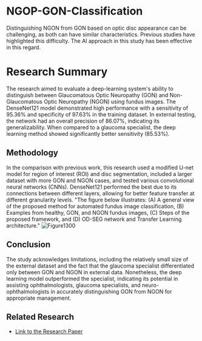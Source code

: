 # NGOP-GON-Classification
Distinguishing NGON from GON based on optic disc appearance can be challenging, as both can have similar characteristics. Previous studies have highlighted this difficulty. The AI approach in this study has been effective in this regard.
# Research Summary
The research aimed to evaluate a deep-learning system's ability to distinguish between Glaucomatous Optic Neuropathy (GON) and Non-Glaucomatous Optic Neuropathy (NGON) using fundus images. The DenseNet121 model demonstrated high performance with a sensitivity of 95.36% and specificity of 97.63% in the training dataset. In external testing, the network had an overall precision of 86.07%, indicating its generalizability. When compared to a glaucoma specialist, the deep learning method showed significantly better sensitivity (85.53%).

## Methodology
In the comparison with previous work, this research used a modified U-net model for region of interest (ROI) and disc segmentation, included a larger dataset with more GON and NGON cases, and tested various convolutional neural networks (CNNs). DenseNet121 performed the best due to its connections between different layers, allowing for better feature transfer at different granularity levels.
"The figure below illustrates: (A) A general view of the proposed method for automated fundus image classification, (B) Examples from healthy, GON, and NGON fundus images, (C) Steps of the proposed framework, and (D) OD-SEG network and Transfer Learning architecture."
![Figure1300](https://user-images.githubusercontent.com/119206364/205449245-f4072bac-d2fa-4dc0-a020-698f8b68adac.jpg)

## Conclusion
The study acknowledges limitations, including the relatively small size of the external dataset and the fact that the glaucoma specialist differentiated only between GON and NGON in external data. Nonetheless, the deep learning model outperformed the specialist, indicating its potential in assisting ophthalmologists, glaucoma specialists, and neuro-ophthalmologists in accurately distinguishing GON from NGON for appropriate management.

## Related Research

- [Link to the Research Paper](https://www.sciencedirect.com/science/article/abs/pii/S000293942300082X)
